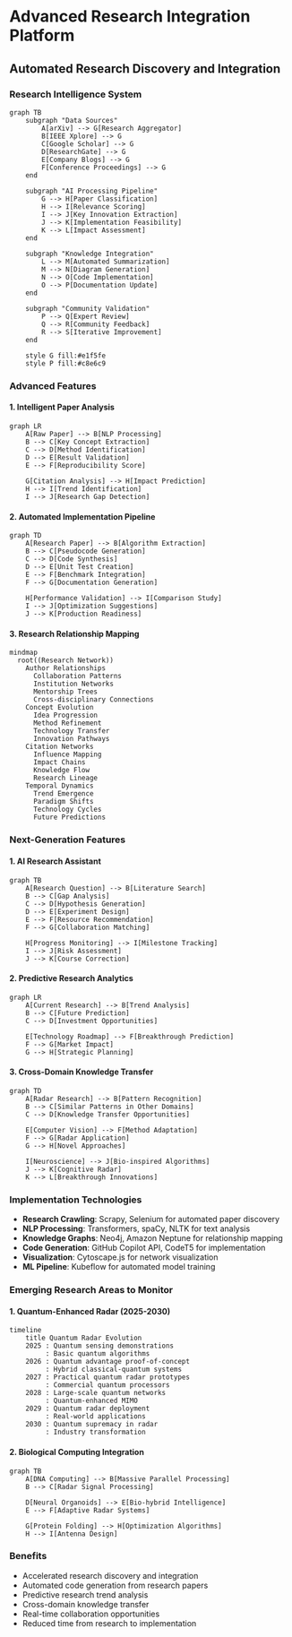 # Advanced Research Integration Platform

## Automated Research Discovery and Integration

### Research Intelligence System

```mermaid
graph TB
    subgraph "Data Sources"
        A[arXiv] --> G[Research Aggregator]
        B[IEEE Xplore] --> G
        C[Google Scholar] --> G
        D[ResearchGate] --> G
        E[Company Blogs] --> G
        F[Conference Proceedings] --> G
    end
    
    subgraph "AI Processing Pipeline"
        G --> H[Paper Classification]
        H --> I[Relevance Scoring]
        I --> J[Key Innovation Extraction]
        J --> K[Implementation Feasibility]
        K --> L[Impact Assessment]
    end
    
    subgraph "Knowledge Integration"
        L --> M[Automated Summarization]
        M --> N[Diagram Generation]
        N --> O[Code Implementation]
        O --> P[Documentation Update]
    end
    
    subgraph "Community Validation"
        P --> Q[Expert Review]
        Q --> R[Community Feedback]
        R --> S[Iterative Improvement]
    end
    
    style G fill:#e1f5fe
    style P fill:#c8e6c9
```

### Advanced Features

#### 1. Intelligent Paper Analysis

```mermaid
graph LR
    A[Raw Paper] --> B[NLP Processing]
    B --> C[Key Concept Extraction]
    C --> D[Method Identification]
    D --> E[Result Validation]
    E --> F[Reproducibility Score]
    
    G[Citation Analysis] --> H[Impact Prediction]
    H --> I[Trend Identification]
    I --> J[Research Gap Detection]
```

#### 2. Automated Implementation Pipeline

```mermaid
graph TD
    A[Research Paper] --> B[Algorithm Extraction]
    B --> C[Pseudocode Generation]
    C --> D[Code Synthesis]
    D --> E[Unit Test Creation]
    E --> F[Benchmark Integration]
    F --> G[Documentation Generation]
    
    H[Performance Validation] --> I[Comparison Study]
    I --> J[Optimization Suggestions]
    J --> K[Production Readiness]
```

#### 3. Research Relationship Mapping

```mermaid
mindmap
  root((Research Network))
    Author Relationships
      Collaboration Patterns
      Institution Networks
      Mentorship Trees
      Cross-disciplinary Connections
    Concept Evolution
      Idea Progression
      Method Refinement
      Technology Transfer
      Innovation Pathways
    Citation Networks
      Influence Mapping
      Impact Chains
      Knowledge Flow
      Research Lineage
    Temporal Dynamics
      Trend Emergence
      Paradigm Shifts
      Technology Cycles
      Future Predictions
```

### Next-Generation Features

#### 1. AI Research Assistant

```mermaid
graph TB
    A[Research Question] --> B[Literature Search]
    B --> C[Gap Analysis]
    C --> D[Hypothesis Generation]
    D --> E[Experiment Design]
    E --> F[Resource Recommendation]
    F --> G[Collaboration Matching]
    
    H[Progress Monitoring] --> I[Milestone Tracking]
    I --> J[Risk Assessment]
    J --> K[Course Correction]
```

#### 2. Predictive Research Analytics

```mermaid
graph LR
    A[Current Research] --> B[Trend Analysis]
    B --> C[Future Prediction]
    C --> D[Investment Opportunities]
    
    E[Technology Roadmap] --> F[Breakthrough Prediction]
    F --> G[Market Impact]
    G --> H[Strategic Planning]
```

#### 3. Cross-Domain Knowledge Transfer

```mermaid
graph TD
    A[Radar Research] --> B[Pattern Recognition]
    B --> C[Similar Patterns in Other Domains]
    C --> D[Knowledge Transfer Opportunities]
    
    E[Computer Vision] --> F[Method Adaptation]
    F --> G[Radar Application]
    G --> H[Novel Approaches]
    
    I[Neuroscience] --> J[Bio-inspired Algorithms]
    J --> K[Cognitive Radar]
    K --> L[Breakthrough Innovations]
```

### Implementation Technologies

- **Research Crawling**: Scrapy, Selenium for automated paper discovery
- **NLP Processing**: Transformers, spaCy, NLTK for text analysis
- **Knowledge Graphs**: Neo4j, Amazon Neptune for relationship mapping
- **Code Generation**: GitHub Copilot API, CodeT5 for implementation
- **Visualization**: Cytoscape.js for network visualization
- **ML Pipeline**: Kubeflow for automated model training

### Emerging Research Areas to Monitor

#### 1. Quantum-Enhanced Radar (2025-2030)

```mermaid
timeline
    title Quantum Radar Evolution
    2025 : Quantum sensing demonstrations
         : Basic quantum algorithms
    2026 : Quantum advantage proof-of-concept
         : Hybrid classical-quantum systems
    2027 : Practical quantum radar prototypes
         : Commercial quantum processors
    2028 : Large-scale quantum networks
         : Quantum-enhanced MIMO
    2029 : Quantum radar deployment
         : Real-world applications
    2030 : Quantum supremacy in radar
         : Industry transformation
```

#### 2. Biological Computing Integration

```mermaid
graph TB
    A[DNA Computing] --> B[Massive Parallel Processing]
    B --> C[Radar Signal Processing]
    
    D[Neural Organoids] --> E[Bio-hybrid Intelligence]
    E --> F[Adaptive Radar Systems]
    
    G[Protein Folding] --> H[Optimization Algorithms]
    H --> I[Antenna Design]
```

### Benefits

- Accelerated research discovery and integration
- Automated code generation from research papers
- Predictive research trend analysis
- Cross-domain knowledge transfer
- Real-time collaboration opportunities
- Reduced time from research to implementation
